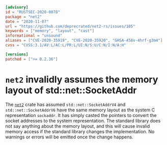 ```toml
[advisory]
id = "RUSTSEC-2020-0078"
package = "net2"
date = "2020-11-07"
url = "https://github.com/deprecrated/net2-rs/issues/105"
keywords = ["memory", "layout", "cast"]
informational = "unsound"
aliases = ["CVE-2020-35919", "CVE-2020-35920", "GHSA-458v-4hrf-g3m4"]
cvss = "CVSS:3.1/AV:L/AC:L/PR:L/UI:N/S:U/C:N/I:N/A:H"

[versions]
patched = [">= 0.2.36"]
```

# `net2` invalidly assumes the memory layout of std::net::SocketAddr

The [`net2`](https://crates.io/crates/net2) crate has assumed `std::net::SocketAddrV4`
and `std::net::SocketAddrV6` have the same memory layout as the system C representation
`sockaddr`. It has simply casted the pointers to convert the socket addresses to the
system representation. The standard library does not say anything about the memory
layout, and this will cause invalid memory access if the standard library
changes the implementation. No warnings or errors will be emitted once the
change happens.
